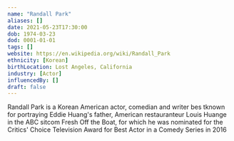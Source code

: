 ```yaml
---
name: "Randall Park"
aliases: []
date: 2021-05-23T17:30:00
dob: 1974-03-23
dod: 0001-01-01
tags: []
website: https://en.wikipedia.org/wiki/Randall_Park
ethnicity: [Korean]
birthLocation: Lost Angeles, California
industry: [Actor]
influencedBy: []
draft: false
---
```


Randall Park is a Korean American actor, comedian and writer bes tknown for portraying Eddie Huang's father, American restauranteur Louis Huange in the ABC sitcom Fresh Off the Boat, for which he was nominated for the Critics' Choice Television Award for Best Actor in a Comedy Series in 2016
